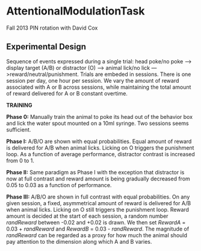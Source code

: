 AttentionalModulationTask
=========================

Fall 2013 PIN rotation with David Cox

## Experimental Design

Sequence of events expressed during a single trial: head poke/no poke —> display target (A/B) or distractor (O) —> animal lick/no lick —>reward/neutral/punishment. Trials are embeded in sessions. There is one session per day, one hour per session. We vary the amount of reward associated with A or B across sessions, while maintaining the total amount of reward delivered for A or B constant overtime.

**TRAINING**

**Phase 0:**  Manually train the animal to poke its head out of the behavior box and lick the water spout mounted on a 10ml syringe. Two sessions seems sufficient.

**Phase I:**  A/B/O are shown with equal probabilities. Equal amount of reward is delivered for A/B when animal licks. Licking on O triggers the punishment loop. As a function of average performance, distractor contrast is increased from 0 to 1.

**Phase II:** Same paradigm as Phase I with the exception that distractor is now at full contrast and reward amount is being gradually decreased from 0.05 to 0.03 as a function of performance.

**Phase III:**  A/B/O are shown in full contrast with equal probabilities. On any given session, a fixed, asymmetrical amount of reward is delivered for A/B when animal licks. Licking on O still triggers the punishment loop. Reward amount is decided at the start of each session, a random number *randReward* between -0.02 and +0.02 is drawn. We then set *RewardA* = 0.03 + *randReward* and *RewardB* = 0.03 - *randReward*. The magnitude of *randReward* can be regarded as a proxy for how much the animal should pay attention to the dimension along which A and B varies.


